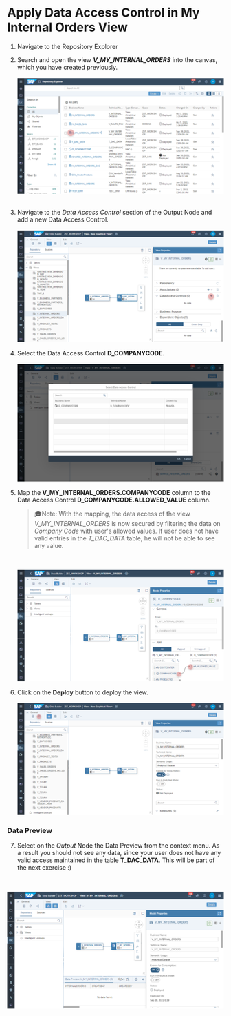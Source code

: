 # Apply Data Access Control in My Internal Orders View

1. Navigate to the Repository Explorer
2. Search and open the view **_V_MY_INTERNAL_ORDERS_** into the canvas, which you have created previously.
  <br><br>![](../images/apply_dac_01.png)<br><br>

3. Navigate to the _Data Access Control_ section of the Output Node and add a new Data Access Control.
  <br><br>![](../images/create_my_internal_orders_ads_07.png)
  
4. Select the Data Access Control **D_COMPANYCODE**.
  <br><br>![](../images/create_my_internal_orders_ads_08.png)
  
5. Map the **V_MY_INTERNAL_ORDERS.COMPANYCODE** column to the Data Access Control **D_COMPANYCODE.ALLOWED_VALUE** column.
   >🎓Note: With the mapping, the data access of the view _V_MY_INTERNAL_ORDERS_ is now secured by filtering the data on _Company Code_ with user's allowed values. If user does not have valid entries in the _T_DAC_DATA_ table, he will not be able to see any value.
  
   <br><br>![](../images/create_my_internal_orders_ads_12.png)

6. Click on the **Deploy** button to deploy the view.
  <br><br>![](../images/create_my_internal_orders_ads_10.png)

### Data Preview
7. Select on the _Output_ Node the Data Preview from the context menu. As a result you should not see any data, since your user does not have any valid access maintained in the table **T_DAC_DATA**. This will be part of the next exercise :)

  <br><br>![](../images/create_my_internal_orders_ads_11.png)
